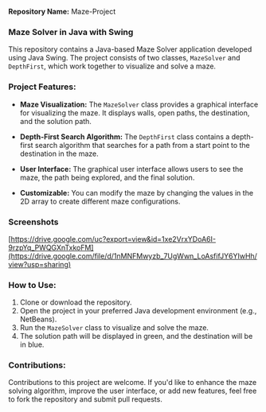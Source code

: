 **Repository Name:** Maze-Project

### Maze Solver in Java with Swing

This repository contains a Java-based Maze Solver application developed using Java Swing. The project consists of two classes, `MazeSolver` and `DepthFirst`, which work together to visualize and solve a maze.

### Project Features:

- **Maze Visualization:** The `MazeSolver` class provides a graphical interface for visualizing the maze. It displays walls, open paths, the destination, and the solution path.

- **Depth-First Search Algorithm:** The `DepthFirst` class contains a depth-first search algorithm that searches for a path from a start point to the destination in the maze.

- **User Interface:** The graphical user interface allows users to see the maze, the path being explored, and the final solution.

- **Customizable:** You can modify the maze by changing the values in the 2D array to create different maze configurations.

### Screenshots
[https://drive.google.com/uc?export=view&id=1xe2VrxYDoA6I-9rzpYq_PWQGXnTxkoFM](https://drive.google.com/file/d/1nMNFMwyzb_7UgWwn_LoAsfifJY6YIwHh/view?usp=sharing)


### How to Use:

1. Clone or download the repository.
2. Open the project in your preferred Java development environment (e.g., NetBeans).
3. Run the `MazeSolver` class to visualize and solve the maze.
4. The solution path will be displayed in green, and the destination will be in blue.

### Contributions:
Contributions to this project are welcome. If you'd like to enhance the maze solving algorithm, improve the user interface, or add new features, feel free to fork the repository and submit pull requests.
